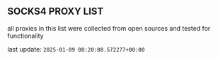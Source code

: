 ## SOCKS4 PROXY LIST

all proxies in this list were collected from open sources and tested for functionality

last update: `2025-01-09 00:20:08.572277+00:00`